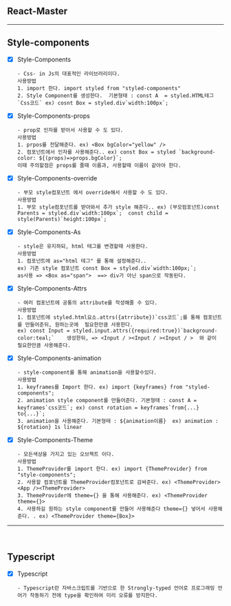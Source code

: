  ## React-Master 

<hr>

## Style-components
- [x] Style-Components  

      - Css- in Js의 대표적인 라이브러리이다.
      사용방법  
      1. import 한다. import styled from "styled-components"
      2. Style Component를 생성한다.  기본형태 : const A  = styled.HTML테그`Css코드` ex) cosnt Box = styled.div`width:100px`;

    
- [x] Style-Components-props  

      - prop로 인자를 받아서 사용할 수 도 있다.
      사용방법  
      1. prpos를 전달해준다. ex) <Box bgColor="yellow" /> 
      2. 컴포넌트에서 인자를 사용해준다.. ex) const Box = styled `background-color: ${(props)=>props.bgColor}`;
      이때 주의할점은 props를 줄때 이름과, 사용할때 이름이 같아야 한다.

- [x] Style-Components-override  

      - 부모 style컴포넌트 에서 override해서 사용할 수 도 있다. 
      사용방법  
      1. 부모 style컴포넌트를 받아와서 추가 style 해준다.. ex) (부모컴포넌트)const Parents = styled.div`width:100px`;  const child = style(Parents)`height:100px`;  

- [x] Style-Components-As  

      - style은 유지하되, html 테그를 변경할때 사용한다.
      사용방법  
      1. 컴포넌트에 as="html 테그" 를 통해 설정해준다.. 
      ex) 기존 style 컴포넌트 const Box = styled.div`width:100px;`;   
      as사용 => <Box as="span">  ==> div가 아닌 span으로 작동된다.

- [x] Style-Components-Attrs  

      - 여러 컴포넌트에 공통의 attribute를 작성해줄 수 있다.
      사용방법  
      1. 컴포넌트에 styled.html요소.attrs({atrribute})`css코드`;를 통해 컴포넌트를 만들어준뒤, 원하는곳에  필요한만큼 사용한다.
      ex) const Input = styled.input.attrs({required:true})`background-color:teal;`    생성한뒤, => <Input / ><Input / ><Input / >  와 같이 필요한만큼 사용해준다.

- [x] Style-Components-animation 

      - style-component를 통해 animation을 사용할수있다.
      사용방법  
      1. keyframes를 Import 한다. ex) import {keyframes} from "styled-components";
      2. animation style component를 만들어준다. 기본형태 : const A = keyframes`css코드`; ex) const rotation = keyframes`from{...} to{...}`;
      3. animation을 사용해준다. 기본형태 : ${animation이름}  ex) animation : ${rotation} 1s linear 

- [x] Style-Components-Theme 

      - 모든색상을 가지고 있는 오브젝트 이다.
      사용방법  
      1. ThemeProvider를 import 한다. ex) import {ThemeProvider} from "style-components";
      2. 사용할 컴포넌트를 ThemeProvider컴포넌트로 감싸준다. ex) <ThemeProvider><App /><ThemeProvider>
      3. ThemeProvider에 theme={} 을 통해 사용해준다. ex) <ThemeProvider theme={}>
      4. 사용하길 원하는 style component를 만들어 사용해준다 theme={} 넣어서 사용해준다. . ex) <ThemeProvider theme={Box}>
<hr>
<br>

## Typescript

- [x] Typescript
 
      - Typescript란 자바스크립트를 기반으로 한 Strongly-typed 언어로 프로그래밍 언어가 작동하기 전에 type을 확인하여 미리 오류를 방지한다. 